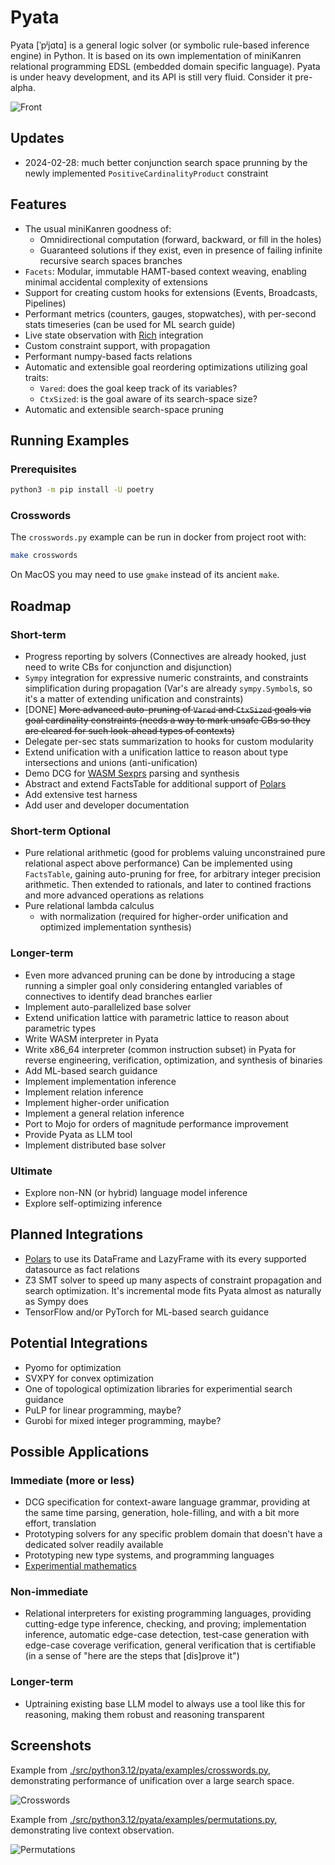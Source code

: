 # Pyata

Pyata [ˈpʲjɑtɑ] is a general logic solver (or symbolic rule-based inference engine) in Python.  It is based on its own implementation of miniKanren relational programming EDSL (embedded domain specific language).  Pyata is under heavy development, and its API is still very fluid.  Consider it pre-alpha.

![Front](./front.gif)

## Updates

- 2024-02-28: much better conjunction search space prunning by the newly implemented `PositiveCardinalityProduct` constraint

## Features

- The usual miniKanren goodness of:
  - Omnidirectional computation (forward, backward, or fill in the holes)
  - Guaranteed solutions if they exist, even in presence of failing infinite recursive search spaces branches
- `Facets`: Modular, immutable HAMT-based context weaving,
  enabling minimal accidental complexity of extensions
- Support for creating custom hooks for extensions (Events, Broadcasts, Pipelines)
- Performant metrics (counters, gauges, stopwatches), with per-second stats timeseries (can be used for ML search guide)
- Live state observation with [Rich](https://rich.readthedocs.io/) integration
- Custom constraint support, with propagation
- Performant numpy-based facts relations
- Automatic and extensible goal reordering optimizations utilizing goal traits:
  - `Vared`: does the goal keep track of its variables?
  - `CtxSized`: is the goal aware of its search-space size?
- Automatic and extensible search-space pruning

## Running Examples

### Prerequisites
```bash
python3 -m pip install -U poetry
```

### Crosswords
The `crosswords.py` example can be run in docker from project root with:
```bash
make crosswords
```
On MacOS you may need to use `gmake` instead of its ancient `make`.

## Roadmap

### Short-term
- Progress reporting by solvers
  (Connectives are already hooked, just need to write CBs for conjunction and disjunction)
- `Sympy` integration for expressive numeric constraints, and constraints simplification during propagation
  (Var's are already `sympy.Symbol`s, so it's a matter of extending unification and constraints)
- [DONE] ~~More advanced auto-pruning of `Vared` and `CtxSized` goals via goal cardinality constraints
  (needs a way to mark unsafe CBs so they are cleared for such look-ahead types of contexts)~~
- Delegate per-sec stats summarization to hooks for custom modularity
- Extend unification with a unification lattice to reason about type intersections and unions (anti-unification)
- Demo DCG for [WASM Sexprs](https://webassembly.github.io/spec/core/text/index.html) parsing and synthesis
- Abstract and extend FactsTable for additional support of [Polars](https://pola.rs/)
- Add extensive test harness
- Add user and developer documentation

### Short-term Optional
- Pure relational arithmetic (good for problems valuing unconstrained pure relational aspect above performance)
  Can be implemented using `FactsTable`, gaining auto-pruning for free, for arbitrary integer precision arithmetic. Then extended to rationals, and later to contined fractions and more advanced operations as relations
- Pure relational lambda calculus
  - with normalization (required for higher-order unification and optimized implementation synthesis)

### Longer-term
- Even more advanced pruning can be done by introducing a stage running a simpler goal only considering entangled variables of connectives to identify dead branches earlier
- Implement auto-parallelized base solver
- Extend unification lattice with parametric lattice to reason about parametric types
- Write WASM interpreter in Pyata
- Write x86_64 interpreter (common instruction subset) in Pyata
  for reverse engineering, verification, optimization, and synthesis of binaries
- Add ML-based search guidance
- Implement implementation inference
- Implement relation inference
- Implement higher-order unification
- Implement a general relation inference
- Port to Mojo for orders of magnitude performance improvement
- Provide Pyata as LLM tool
- Implement distributed base solver

### Ultimate
- Explore non-NN (or hybrid) language model inference
- Explore self-optimizing inference

## Planned Integrations

- [Polars](https://pola.rs/) to use its DataFrame and LazyFrame with its every supported datasource as fact relations
- Z3 SMT solver to speed up many aspects of constraint propagation and search optimization.  It's incremental mode fits Pyata almost as naturally as Sympy does
- TensorFlow and/or PyTorch for ML-based search guidance

## Potential Integrations

- Pyomo for optimization
- SVXPY for convex optimization
- One of topological optimization libraries for experimential search guidance
- PuLP for linear programming, maybe?
- Gurobi for mixed integer programming, maybe?

## Possible Applications

### Immediate (more or less)

- DCG specification for context-aware language grammar, providing at the same time parsing, generation, hole-filling, and with a bit more effort, translation
- Prototyping solvers for any specific problem domain that doesn't have a dedicated solver readily available
- Prototyping new type systems, and programming languages
- [Experimential mathematics](https://en.wikipedia.org/wiki/Experimental_mathematics)

### Non-immediate

- Relational interpreters for existing programming languages, providing cutting-edge type inference, checking, and proving; implementation inference, automatic edge-case detection, test-case generation with edge-case coverage verification, general verification that is certifiable (in a sense of "here are the steps that [dis]prove it")

### Longer-term

- Uptraining existing base LLM model to always use a tool like this for reasoning, making them robust and reasoning transparent

## Screenshots
Example from [./src/python3.12/pyata/examples/crosswords.py](./src/python3.12/pyata/examples/crosswords.py),
demonstrating performance of unification over a large search space.

![Crosswords](./crosswords.png)

Example from [./src/python3.12/pyata/examples/permutations.py](./src/python3.12/pyata/examples/permutations.py),
demonstrating live context observation.

![Permutations](./permutations.png)

